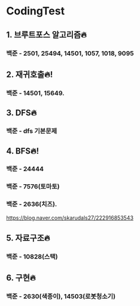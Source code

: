 # CodingTest
## 1. 브루트포스 알고리즘🔥
### 백준 - 2501, 25494, 14501, 1057, 1018, 9095 
## 2. 재귀호출🔥!
### 백준 - 14501, 15649.
## 3. DFS🔥
### 백준 - dfs 기본문제
## 4. BFS🔥!
### 백준 - 24444
### 백준 - 7576(토마토)
### 백준 - 2636(치즈).

https://blog.naver.com/skarudals27/222916853543
## 5. 자료구조🔥
### 백준 - 10828(스택)
## 6. 구현🔥
### 백준 - 2630(색종이), 14503(로봇청소기)
